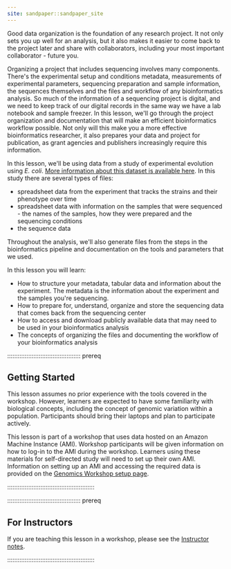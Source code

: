 ```yaml
---
site: sandpaper::sandpaper_site
---
```


Good data organization is the foundation of any research project. It not only sets you up well for an analysis, but it also makes it easier to come back to the project later and share with collaborators, including your most important collaborator - future you.

Organizing a project that includes sequencing involves many components. There's the experimental setup and conditions metadata, measurements of experimental parameters, sequencing preparation and sample information, the sequences themselves and the files and workflow of any bioinformatics analysis. So much of the information of a sequencing project is digital, and we need to keep track of our digital records in the same way we have a lab notebook and sample freezer. In this lesson, we'll go through the project organization and documentation that will make an efficient bioinformatics workflow possible. Not only will this make you a more effective bioinformatics researcher, it also prepares your data and project for publication, as grant agencies and publishers increasingly require this information.

In this lesson, we'll be using data from a study of experimental evolution using *E. coli*. [More information about this dataset is available here](https://www.datacarpentry.org/organization-genomics/data). In this study there are several types of files:

- spreadsheet data from the experiment that tracks the strains and their phenotype over time
- spreadsheet data with information on the samples that were sequenced - the names of the samples, how they were prepared and the sequencing conditions
- the sequence data

Throughout the analysis, we'll also generate files from the steps in the bioinformatics pipeline and documentation on the tools and parameters that we used.

In this lesson you will learn:

- How to structure your metadata, tabular data and information about the experiment. The metadata is the information about the experiment and the samples you're sequencing.
- How to prepare for, understand, organize and store the sequencing data that comes back from the sequencing center
- How to access and download publicly available data that may need to be used in your bioinformatics analysis
- The concepts of organizing the files and documenting the workflow of your bioinformatics analysis

::::::::::::::::::::::::::::::::::::::::::  prereq

## Getting Started

This lesson assumes no prior experience with the tools covered in the workshop.
However, learners are expected to have some familiarity with biological concepts,
including the
concept of genomic variation within a population. Participants should bring their laptops and plan to participate actively.

This lesson is part of a workshop that uses data hosted on an Amazon Machine Instance (AMI). Workshop participants will be given
information on how
to log-in to the AMI during the workshop. Learners using these materials for self-directed study will need to set up their own
AMI. Information on setting up an AMI and accessing the required data is provided on the [Genomics Workshop setup page](https://www.datacarpentry.org/genomics-workshop/index.html).


::::::::::::::::::::::::::::::::::::::::::::::::::

::::::::::::::::::::::::::::::::::::::::::  prereq

## For Instructors

If you are teaching this lesson in a workshop, please see the
[Instructor notes](instructors/instructor-notes.md).


::::::::::::::::::::::::::::::::::::::::::::::::::


